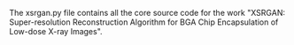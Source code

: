 The xsrgan.py file contains all the core source code for the work "XSRGAN: Super-resolution Reconstruction Algorithm for BGA Chip Encapsulation of Low-dose X-ray Images".
